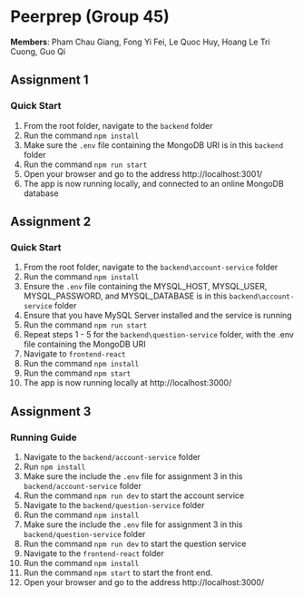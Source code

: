 # Peerprep (Group 45)
**Members**: Pham Chau Giang, Fong Yi Fei, Le Quoc Huy, Hoang Le Tri Cuong, Guo Qi

## Assignment 1
### Quick Start
1. From the root folder, navigate to the `backend` folder
2. Run the command `npm install`
3. Make sure the `.env` file containing the MongoDB URI is in this `backend` folder
4. Run the command `npm run start`
5. Open your browser and go to the address http://localhost:3001/
6. The app is now running locally, and connected to an online MongoDB database

## Assignment 2
### Quick Start
1. From the root folder, navigate to the `backend\account-service` folder
2. Run the command `npm install`
3. Ensure the `.env` file containing the MYSQL_HOST, MYSQL_USER, MYSQL_PASSWORD, and MYSQL_DATABASE is in this `backend\account-service` folder
4. Ensure that you have MySQL Server installed and the service is running
5. Run the command `npm run start`
6. Repeat steps 1 - 5 for the `backend\question-service` folder, with the .env file containing the MongoDB URI
7. Navigate to `frontend-react`
8. Run the command `npm install`
9. Run the command `npm start`
10. The app is now running locally at http://localhost:3000/

## Assignment 3
### Running Guide
1. Navigate to the `backend/account-service` folder
2. Run `npm install`
3. Make sure the include the `.env` file for assignment 3 in this `backend/account-service` folder
4. Run the command `npm run dev` to start the account service
5. Navigate to the `backend/question-service` folder
6. Run the command `npm install`
7. Make sure the include the `.env` file for assignment 3 in this `backend/question-service` folder
8. Run the command `npm run dev` to start the question service
9. Navigate to the `frontend-react` folder
10. Run the command `npm install`
11. Run the command `npm start` to start the front end.
12. Open your browser and go to the address http://localhost:3000/